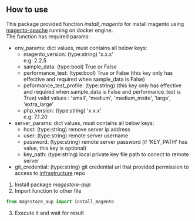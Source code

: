 ## How to use
This package provided function *install_magento* for install magento using [magento-apache](https://gitlab.com/general-oil/infrastructure/tree/master/Environment/Magento/DemoPortalApache) running on docker engine.  
The function has required params:
+ env_params: dict values, must contains all below keys:
  + magento_version: (type:string) 'x.x.x'  
  e.g: 2.2.5
  + sample_data: (type:bool) True or False
  + performance_test: (type:bool) True or False (this key only has effective and required when sample_data is False)
  + peformance_test_profile: (type:string) (this key only has effective and required when sample_data is False and performance_test is True) 
  valid values : 'small', 'medium', 'medium_msite', 'large', 'extra_large'
  + php_version: (type:string) 'x.x.x'  
  e.g: 7.1.20
+ server_params: dict values, must contains all below keys:
  + host: (type:string) remove server ip address
  + user: (type:string) remote server username
  + password: (type:string) remote server password (if 'KEY_PATH' has value, this key is optional)
  + key_path: (type:string) local private key file path to conect to remote server
+ git_credential: (type:string) git credential url that provided permission to access to [infrastructure](https://gitlab.com/general-oil/infrastructure) repo 

1. Install package *magestore-aup*
2. Import function to other file
```python
from magestore_aup import install_magento
```
3. Execute it and wait for result
